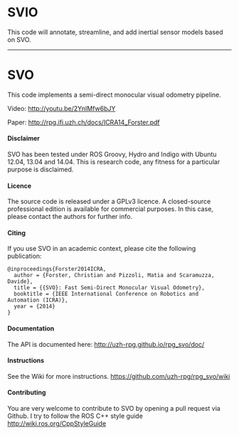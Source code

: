 SVIO
===
This code will annotate, streamline, and add inertial sensor models based on SVO.

---
SVO
===

This code implements a semi-direct monocular visual odometry pipeline.

Video: http://youtu.be/2YnIMfw6bJY

Paper: http://rpg.ifi.uzh.ch/docs/ICRA14_Forster.pdf

#### Disclaimer

SVO has been tested under ROS Groovy, Hydro and Indigo with Ubuntu 12.04, 13.04 and 14.04. This is research code, any fitness for a particular purpose is disclaimed.


#### Licence

The source code is released under a GPLv3 licence. A closed-source professional edition is available for commercial purposes. In this case, please contact the authors for further info.


#### Citing

If you use SVO in an academic context, please cite the following publication:

    @inproceedings{Forster2014ICRA,
      author = {Forster, Christian and Pizzoli, Matia and Scaramuzza, Davide},
      title = {{SVO}: Fast Semi-Direct Monocular Visual Odometry},
      booktitle = {IEEE International Conference on Robotics and Automation (ICRA)},
      year = {2014}
    }
    
    
#### Documentation

The API is documented here: http://uzh-rpg.github.io/rpg_svo/doc/

#### Instructions

See the Wiki for more instructions. https://github.com/uzh-rpg/rpg_svo/wiki

#### Contributing

You are very welcome to contribute to SVO by opening a pull request via Github.
I try to follow the ROS C++ style guide http://wiki.ros.org/CppStyleGuide
